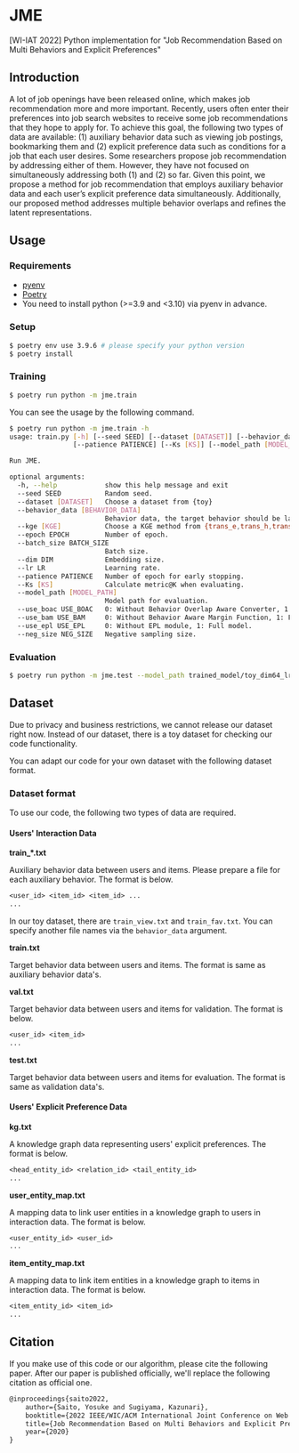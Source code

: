 # JME

[WI-IAT 2022] Python implementation for "Job Recommendation Based on Multi Behaviors and Explicit Preferences"

## Introduction

A lot of job openings have been released online, which makes job recommendation more and more important.
Recently, users often enter their preferences into job search websites to receive some job recommendations that they hope to apply for.
To achieve this goal, the following two types of data are available: (1) auxiliary behavior data such as viewing job postings, bookmarking them and (2) explicit preference data such as conditions for a job that each user desires.
Some researchers propose job recommendation by addressing either of them.
However, they have not focused on simultaneously addressing both (1) and (2) so far.
Given this point, we propose a method for job recommendation that employs auxiliary behavior data and each user’s explicit preference data simultaneously.
Additionally, our proposed method addresses multiple behavior overlaps and refines the latent representations.

## Usage

### Requirements

- [pyenv](https://github.com/pyenv/pyenv)
- [Poetry](https://github.com/python-poetry/poetry)
- You need to install python (>=3.9 and <3.10) via pyenv in advance.

### Setup

```sh
$ poetry env use 3.9.6 # please specify your python version
$ poetry install
```

### Training

```sh
$ poetry run python -m jme.train
```

You can see the usage by the following command.

```sh
$ poetry run python -m jme.train -h
usage: train.py [-h] [--seed SEED] [--dataset [DATASET]] [--behavior_data [BEHAVIOR_DATA]] [--kge [KGE]] [--epoch EPOCH] [--batch_size BATCH_SIZE] [--dim DIM] [--lr LR]
                [--patience PATIENCE] [--Ks [KS]] [--model_path [MODEL_PATH]] [--use_boac USE_BOAC] [--use_bam USE_BAM] [--use_epl USE_EPL] [--neg_size NEG_SIZE]

Run JME.

optional arguments:
  -h, --help            show this help message and exit
  --seed SEED           Random seed.
  --dataset [DATASET]   Choose a dataset from {toy}
  --behavior_data [BEHAVIOR_DATA]
                        Behavior data, the target behavior should be last.
  --kge [KGE]           Choose a KGE method from {trans_e,trans_h,trans_r,dist_mult,compl_ex,kg2e,conv_e}
  --epoch EPOCH         Number of epoch.
  --batch_size BATCH_SIZE
                        Batch size.
  --dim DIM             Embedding size.
  --lr LR               Learning rate.
  --patience PATIENCE   Number of epoch for early stopping.
  --Ks [KS]             Calculate metric@K when evaluating.
  --model_path [MODEL_PATH]
                        Model path for evaluation.
  --use_boac USE_BOAC   0: Without Behavior Overlap Aware Converter, 1: Full model.
  --use_bam USE_BAM     0: Without Behavior Aware Margin Function, 1: Full model.
  --use_epl USE_EPL     0: Without EPL module, 1: Full model.
  --neg_size NEG_SIZE   Negative sampling size.
```

### Evaluation

```sh
$ poetry run python -m jme.test --model_path trained_model/toy_dim64_lr0.0001_trans_e/best.pth # please specify your model path
```

## Dataset

Due to privacy and business restrictions, we cannot release our dataset right now.
Instead of our dataset, there is a toy dataset for checking our code functionality.

You can adapt our code for your own dataset with the following dataset format.

### Dataset format

To use our code, the following two types of data are required.

#### Users' Interaction Data

**train_*.txt**

Auxiliary behavior data between users and items.
Please prepare a file for each auxiliary behavior.
The format is below.

```txt
<user_id> <item_id> <item_id> ...
...
```

In our toy dataset, there are `train_view.txt` and `train_fav.txt`.
You can specify another file names via the `behavior_data` argument.

**train.txt**

Target behavior data between users and items.
The format is same as auxiliary behavior data's.

**val.txt**

Target behavior data between users and items for validation.
The format is below.

```txt
<user_id> <item_id>
...
```

**test.txt**

Target behavior data between users and items for evaluation.
The format is same as validation data's.

#### Users' Explicit Preference Data

**kg.txt**

A knowledge graph data representing users' explicit preferences.
The format is below.

```txt
<head_entity_id> <relation_id> <tail_entity_id>
...
```

**user_entity_map.txt**

A mapping data to link user entities in a knowledge graph to users in interaction data.
The format is below.

```txt
<user_entity_id> <user_id>
...
```

**item_entity_map.txt**

A mapping data to link item entities in a knowledge graph to items in interaction data.
The format is below.

```txt
<item_entity_id> <item_id>
...
```

## Citation

If you make use of this code or our algorithm, please cite the following paper.
After our paper is published officially, we'll replace the following citation as official one.

```txt
@inproceedings{saito2022,
	author={Saito, Yosuke and Sugiyama, Kazunari},
	booktitle={2022 IEEE/WIC/ACM International Joint Conference on Web Intelligence and Intelligent Agent Technology (WI-IAT)},
	title={Job Recommendation Based on Multi Behaviors and Explicit Preferences},
	year={2020}
}
```
